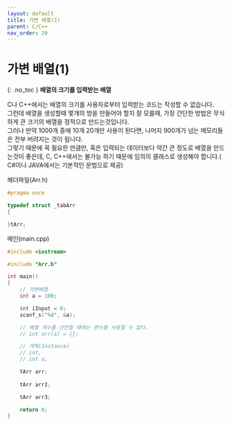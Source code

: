 ```yaml
---
layout: default
title: 가변 배열(1)
parent: C/C++
nav_order: 20
---
```


# 가변 배열(1)  
{: .no_toc }
**배열의 크기를 입력받는 배열**  

C나 C++에서는 배열의 크기를 사용자로부터 입력받는 코드는 작성할 수 없습니다.  
그런데 배열을 생성할때 몇개의 방을 만들어야 할지 잘 모를때, 가장 간단한 방법은 무식하게 큰 크기의 배열을 정적으로 만드는것입니다.  
그러나 만약 1000개 중에 10개 20개만 사용이 된다면, 나머지 900개가 넘는 메모리들은 전부 버려지는 것이 됩니다.  
그렇기 때문에 꼭 필요한 만큼만, 혹은 입력되는 데이터보다 약간 큰 정도로 배열을 만드는것이 좋은데, C, C++에서는 불가능 하기 때문에 임의의 클래스로 생성해야 합니다.( C#이나 JAVA에서는 기본적인 문법으로 제공)  

헤더파일(Arr.h)  
```c++
#pragma once

typedef struct _tabArr
{

}tArr;
```  

메인(main.cpp)  
````c++
#include <iostream>

#include "Arr.h"

int main()
{
	// 가변배열
	int a = 100;

	int iInput = 0;
	scanf_s("%d", &a);

	// 배열 개수를 선언할 때에는 변수를 사용할 수 없다.
	// int arr[a] = {};

	// 객체(Instance)
	// int, 
	// int a;

	tArr arr;
	
	tArr arr2;

	tArr arr3;

	return 0;
}
````
